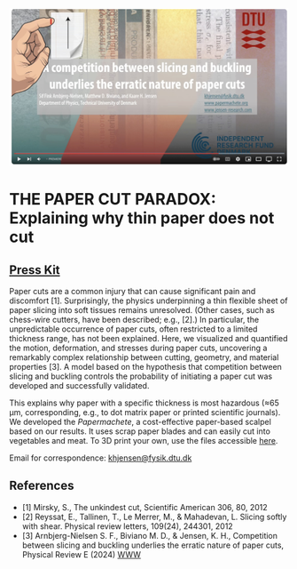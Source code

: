 [![Everything Is AWESOME](img/yt.jpg)](https://www.youtube.com/watch?v=hObceaZOuxI "Everything Is AWESOME")

# THE PAPER CUT PARADOX: Explaining why thin paper does not cut
## [Press Kit](PressKit)
Paper cuts are a common injury that can cause significant pain and discomfort [1]. Surprisingly, the physics underpinning a thin flexible sheet of paper slicing into soft tissues remains unresolved. (Other cases, such as chess-wire cutters, have been described; e.g., [2].) In particular, the unpredictable occurrence of paper cuts, often restricted to a limited thickness range, has not been explained. Here, we visualized and quantified the motion, deformation, and stresses during paper cuts, uncovering a remarkably complex relationship between cutting, geometry, and material properties [3]. A model based on the hypothesis that competition between slicing and buckling controls the probability of initiating a paper cut was developed and successfully validated. 

This explains why paper with a specific thickness is most hazardous (≈65 μm, corresponding, e.g., to dot matrix paper or printed scientific journals). We developed the _Papermachete_, a cost-effective paper-based scalpel based on our results. It uses scrap paper blades and can easily cut into vegetables and meat. To 3D print your own, use the files accessible [here](https://github.com/Jensen-Lab/PhysicsOfPaperCuts/tree/main/3DPrint).

Email for correspondence: khjensen@fysik.dtu.dk 

## References
- [1] Mirsky, S., The unkindest cut, Scientific American 306, 80, 2012
- [2] Reyssat, E., Tallinen, T., Le Merrer, M., & Mahadevan, L. Slicing softly with shear. Physical review letters, 109(24), 244301, 2012
- [3] Arnbjerg-Nielsen S. F., Biviano M. D., & Jensen, K. H., Competition between slicing and buckling underlies the erratic nature of paper cuts, Physical Review E (2024) [WWW](https://journals.aps.org/pre/accepted/aa072Kc5A071ae0708c39799a466b7d26e3ac2a0e)
